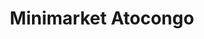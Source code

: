 ---
title: "Minimarket Atocongo"
url: /villa-maria-del-triunfo/minimarket-atocongo/
shop: comodidad
---